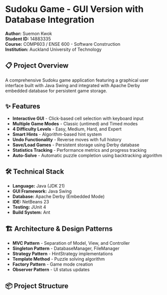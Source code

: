 # Sudoku Game - GUI Version with Database Integration

**Author:** Suemon Kwok  
**Student ID:** 14883335  
**Course:** COMP603 / ENSE 600 - Software Construction  
**Institution:** Auckland University of Technology

## 📋 Project Overview

A comprehensive Sudoku game application featuring a graphical user interface built with Java Swing and integrated with Apache Derby embedded database for persistent game storage.

## ✨ Features

- **Interactive GUI** - Click-based cell selection with keyboard input
- **Multiple Game Modes** - Classic (untimed) and Timed modes
- **4 Difficulty Levels** - Easy, Medium, Hard, and Expert
- **Smart Hints** - Algorithm-based hint system
- **Undo Functionality** - Reverse moves with full history
- **Save/Load Games** - Persistent storage using Derby database
- **Statistics Tracking** - Performance metrics and progress tracking
- **Auto-Solve** - Automatic puzzle completion using backtracking algorithm

## 🛠️ Technical Stack

- **Language:** Java (JDK 21)
- **GUI Framework:** Java Swing
- **Database:** Apache Derby (Embedded Mode)
- **IDE:** NetBeans 23
- **Testing:** JUnit 4
- **Build System:** Ant

## 🏗️ Architecture & Design Patterns

- **MVC Pattern** - Separation of Model, View, and Controller
- **Singleton Pattern** - DatabaseManager, FileManager
- **Strategy Pattern** - HintStrategy implementations
- **Template Method** - Puzzle solving algorithm
- **Factory Pattern** - Game mode creation
- **Observer Pattern** - UI status updates

## 📦 Project Structure
